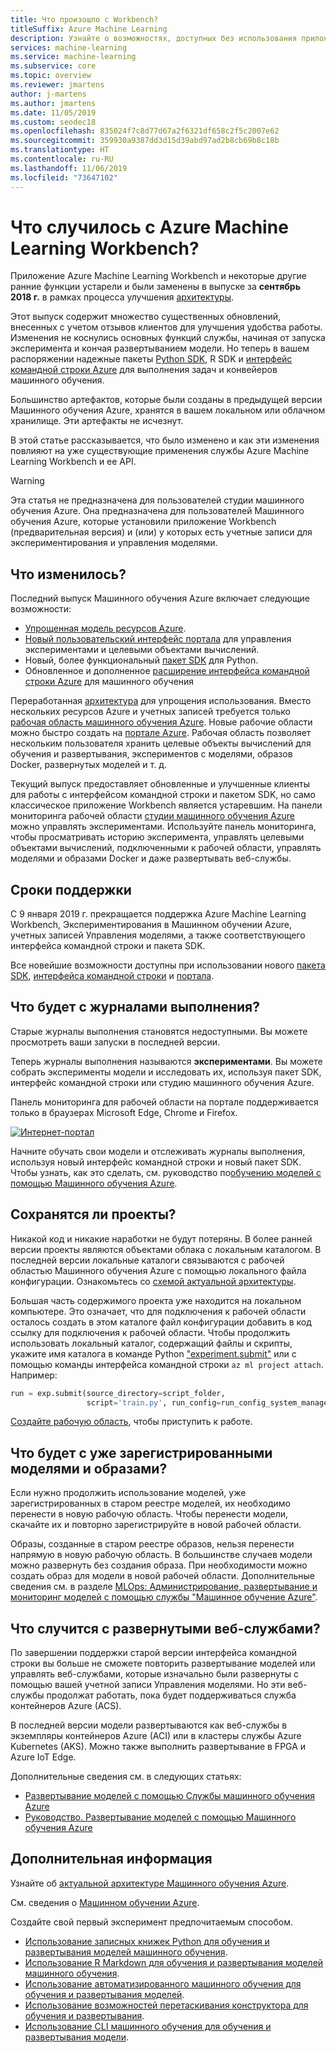 ```yaml
---
title: Что произошло с Workbench?
titleSuffix: Azure Machine Learning
description: Узнайте о возможностях, доступных без использования приложения Workbench, и сроках поддержки.
services: machine-learning
ms.service: machine-learning
ms.subservice: core
ms.topic: overview
ms.reviewer: jmartens
author: j-martens
ms.author: jmartens
ms.date: 11/05/2019
ms.custom: seodec18
ms.openlocfilehash: 835024f7c8d77d67a2f6321df658c2f5c2007e62
ms.sourcegitcommit: 359930a9387dd3d15d39abd97ad2b8cb69b8c18b
ms.translationtype: HT
ms.contentlocale: ru-RU
ms.lasthandoff: 11/06/2019
ms.locfileid: "73647102"
---
```

# <a name="what-happened-to-azure-machine-learning-workbench"></a>Что случилось с Azure Machine Learning Workbench?

Приложение Azure Machine Learning Workbench и некоторые другие ранние функции устарели и были заменены в выпуске за **сентябрь 2018 г.** в рамках процесса улучшения [архитектуры](concept-azure-machine-learning-architecture.md).

Этот выпуск содержит множество существенных обновлений, внесенных с учетом отзывов клиентов для улучшения удобства работы. Изменения не коснулись основных функций службы, начиная от запуска эксперимента и кончая развертыванием модели. Но теперь в вашем распоряжении надежные пакеты <a href="https://docs.microsoft.com/python/api/overview/azure/ml/intro?view=azure-ml-py" target="_blank">Python SDK</a>, R SDK и [интерфейс командной строки Azure](reference-azure-machine-learning-cli.md) для выполнения задач и конвейеров машинного обучения.

Большинство артефактов, которые были созданы в предыдущей версии Машинного обучения Azure, хранятся в вашем локальном или облачном хранилище. Эти артефакты не исчезнут.

В этой статье рассказывается, что было изменено и как эти изменения повлияют на уже существующие применения службы Azure Machine Learning Workbench и ее API.

>[!Warning]
>Эта статья не предназначена для пользователей студии машинного обучения Azure. Она предназначена для пользователей Машинного обучения Azure, которые установили приложение Workbench (предварительная версия) и (или) у которых есть учетные записи для экспериментирования и управления моделями.


## <a name="what-changed"></a>Что изменилось?

Последний выпуск Машинного обучения Azure включает следующие возможности:
+ [Упрощенная модель ресурсов Azure](concept-azure-machine-learning-architecture.md).
+ [Новый пользовательский интерфейс портала](how-to-track-experiments.md) для управления экспериментами и целевыми объектами вычислений.
+ Новый, более функциональный <a href="https://docs.microsoft.com/python/api/overview/azure/ml/intro?view=azure-ml-py" target="_blank">пакет SDK</a> для Python.
+ Обновленное и дополненное [расширение интерфейса командной строки Azure](reference-azure-machine-learning-cli.md) для машинного обучения

Переработанная [архитектура](concept-azure-machine-learning-architecture.md) для упрощения использования. Вместо нескольких ресурсов Azure и учетных записей требуется только [рабочая область машинного обучения Azure](concept-workspace.md). Новые рабочие области можно быстро создать на [портале Azure](how-to-manage-workspace.md). Рабочая область позволяет нескольким пользователя хранить целевые объекты вычислений для обучения и развертывания, экспериментов с моделями, образов Docker, развернутых моделей и т. д.

Текущий выпуск предоставляет обновленные и улучшенные клиенты для работы с интерфейсом командной строки и пакетом SDK, но само классическое приложение Workbench является устаревшим. На панели мониторинга рабочей области [студии машинного обучения Azure](how-to-track-experiments.md#view-the-experiment-in-the-web-portal) можно управлять экспериментами. Используйте панель мониторинга, чтобы просматривать историю эксперимента, управлять целевыми объектами вычислений, подключенными к рабочей области, управлять моделями и образами Docker и даже развертывать веб-службы.

<a name="timeline"></a>

## <a name="support-timeline"></a>Сроки поддержки

С 9 января 2019 г. прекращается поддержка Azure Machine Learning Workbench, Экспериментирования в Машинном обучении Azure, учетных записей Управления моделями, а также соответствующего интерфейса командной строки и пакета SDK.

Все новейшие возможности доступны при использовании нового <a href="https://docs.microsoft.com/python/api/overview/azure/ml/intro?view=azure-ml-py" target="_blank">пакета SDK</a>, [интерфейса командной строки](reference-azure-machine-learning-cli.md) и [портала](how-to-manage-workspace.md).

## <a name="what-about-run-histories"></a>Что будет с журналами выполнения?

Старые журналы выполнения становятся недоступными. Вы можете просмотреть ваши запуски в последней версии.

Теперь журналы выполнения называются **экспериментами**. Вы можете собрать эксперименты модели и исследовать их, используя пакет SDK, интерфейс командной строки или студию машинного обучения Azure.

Панель мониторинга для рабочей области на портале поддерживается только в браузерах Microsoft Edge, Chrome и Firefox.

[![Интернет-портал](./media/overview-what-happened-to-workbench/image001.png)](./media/overview-what-happened-to-workbench/image001.png#lightbox)

Начните обучать свои модели и отслеживать журналы выполнения, используя новый интерфейс командной строки и новый пакет SDK. Чтобы узнать, как это сделать, см. руководство по[обучению моделей с помощью Машинного обучения Azure](tutorial-train-models-with-aml.md).

## <a name="will-projects-persist"></a>Сохранятся ли проекты?

Никакой код и никакие наработки не будут потеряны. В более ранней версии проекты являются объектами облака с локальным каталогом. В последней версии локальные каталоги связываются с рабочей областью Машинного обучения Azure с помощью локального файла конфигурации. Ознакомьтесь со [схемой актуальной архитектуры](concept-azure-machine-learning-architecture.md).

Большая часть содержимого проекта уже находится на локальном компьютере. Это означает, что для подключения к рабочей области осталось создать в этом каталоге файл конфигурации добавить в код ссылку для подключения к рабочей области. Чтобы продолжить использовать локальный каталог, содержащий файлы и скрипты, укажите имя каталога в команде Python ["experiment.submit"](https://docs.microsoft.com/python/api/azureml-core/azureml.core.experiment.experiment?view=azure-ml-py) или с помощью команды интерфейса командной строки `az ml project attach`.  Например:
```python
run = exp.submit(source_directory=script_folder,
                 script='train.py', run_config=run_config_system_managed)
```

[Создайте рабочую область](how-to-manage-workspace.md), чтобы приступить к работе.

## <a name="what-about-my-registered-models-and-images"></a>Что будет с уже зарегистрированными моделями и образами?

Если нужно продолжить использование моделей, уже зарегистрированных в старом реестре моделей, их необходимо перенести в новую рабочую область. Чтобы перенести модели, скачайте их и повторно зарегистрируйте в новой рабочей области.

Образы, созданные в старом реестре образов, нельзя перенести напрямую в новую рабочую область. В большинстве случаев модели можно развернуть без создания образа. При необходимости можно создать образ для модели в новой рабочей области. Дополнительные сведения см. в разделе [MLOps: Администрирование, развертывание и мониторинг моделей с помощью службы "Машинное обучение Azure"](concept-model-management-and-deployment.md).

## <a name="what-about-deployed-web-services"></a>Что случится с развернутыми веб-службами?

По завершении поддержки старой версии интерфейса командной строки вы больше не сможете повторить развертывание моделей или управлять веб-службами, которые изначально были развернуты с помощью вашей учетной записи Управления моделями. Но эти веб-службы продолжат работать, пока будет поддерживаться служба контейнеров Azure (ACS).

В последней версии модели развертываются как веб-службы в экземпляры контейнеров Azure (ACI) или в кластеры службы Azure Kubernetes (AKS). Можно также выполнить развертывание в FPGA и Azure IoT Edge.

Дополнительные сведения см. в следующих статьях:
+ [Развертывание моделей с помощью Службы машинного обучения Azure](how-to-deploy-and-where.md)
+ [Руководство. Развертывание моделей с помощью Машинного обучения Azure](tutorial-deploy-models-with-aml.md)

## <a name="next-steps"></a>Дополнительная информация

Узнайте об [актуальной архитектуре Машинного обучения Azure](concept-azure-machine-learning-architecture.md).

См. сведения о [Машинном обучении Azure](overview-what-is-azure-ml.md).

Создайте свой первый эксперимент предпочитаемым способом.
  + [Использование записных книжек Python для обучения и развертывания моделей машинного обучения](tutorial-1st-experiment-sdk-setup.md).
  + [Использование R Markdown для обучения и развертывания моделей машинного обучения]( tutorial-1st-r-experiment.md). 
  + [Использование автоматизированного машинного обучения для обучения и развертывания моделей](ui-tutorial-automobile-price-train-score.md). 
  + [Использование возможностей перетаскивания конструктора для обучения и развертывания](tutorial-first-experiment-automated-ml.md). 
  + [Использование CLI машинного обучения для обучения и развертывания модели](tutorial-train-deploy-model-cli.md).
